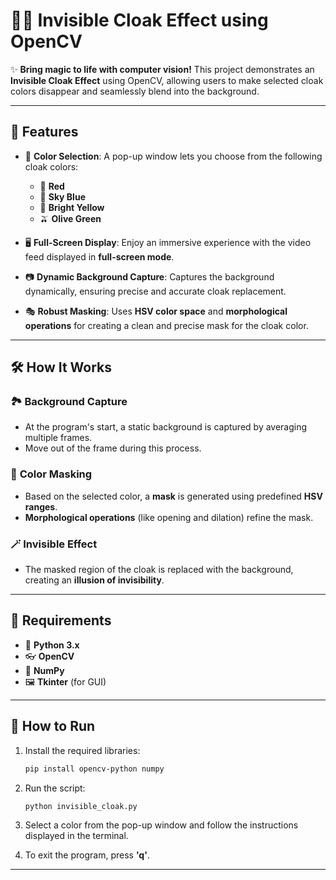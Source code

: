
# 🧙‍♂️ Invisible Cloak Effect using OpenCV  

✨ **Bring magic to life with computer vision!** This project demonstrates an **Invisible Cloak Effect** using OpenCV, allowing users to make selected cloak colors disappear and seamlessly blend into the background.  

---

## 🌟 **Features**  

- 🎨 **Color Selection**: A pop-up window lets you choose from the following cloak colors:  
  - 🔴 **Red**  
  - 🔵 **Sky Blue**  
  - 🌟 **Bright Yellow**  
  - 🫒 **Olive Green**  

- 🖥️ **Full-Screen Display**: Enjoy an immersive experience with the video feed displayed in **full-screen mode**.  

- 📷 **Dynamic Background Capture**: Captures the background dynamically, ensuring precise and accurate cloak replacement.  

- 🎭 **Robust Masking**: Uses **HSV color space** and **morphological operations** for creating a clean and precise mask for the cloak color.  

---

## 🛠️ **How It Works**  

### 🏞️ **Background Capture**  
- At the program's start, a static background is captured by averaging multiple frames.  
- Move out of the frame during this process.  

### 🎨 **Color Masking**  
- Based on the selected color, a **mask** is generated using predefined **HSV ranges**.  
- **Morphological operations** (like opening and dilation) refine the mask.  

### 🪄 **Invisible Effect**  
- The masked region of the cloak is replaced with the background, creating an **illusion of invisibility**.  

---

## 🧩 **Requirements**  

- 🐍 **Python 3.x**  
- 👓 **OpenCV**  
- 🧮 **NumPy**  
- 🖼️ **Tkinter** (for GUI)  

---

## 🚀 **How to Run**  

1. Install the required libraries:  
   ```bash  
   pip install opencv-python numpy  
   ```  

2. Run the script:  
   ```bash  
   python invisible_cloak.py  
   ```  

3. Select a color from the pop-up window and follow the instructions displayed in the terminal.  

4. To exit the program, press **'q'**.  

---



